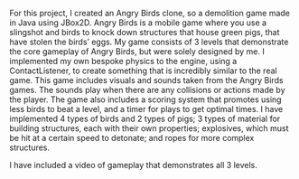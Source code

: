 For this project, I created an Angry Birds clone, so a demolition game made in Java using JBox2D. Angry Birds is a mobile game where you use a slingshot and birds to knock down structures that house green pigs, that have stolen the birds’ eggs. My game consists of 3 levels that demonstrate the core gameplay of Angry Birds, but were solely designed by me. I implemented my own bespoke physics to the engine, using a ContactListener, to create something that is incredibly similar to the real game. This game includes visuals and sounds taken from the Angry Birds games. The sounds play when there are any collisions or actions made by the player. The game also includes a scoring system that promotes using less birds to beat a level, and a timer for plays to get optimal times. I have implemented 4 types of birds and 2 types of pigs; 3 types of material for building structures, each with their own properties; explosives, which must be hit at a certain speed to detonate; and ropes for more complex structures.

I have included a video of gameplay that demonstrates all 3 levels.
